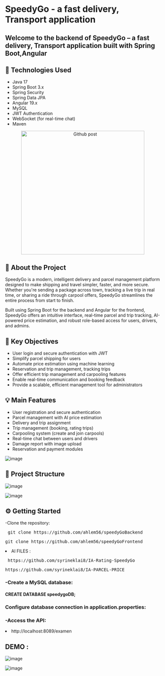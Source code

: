 <h1>SpeedyGo - a fast delivery, Transport  application </h1>

## Welcome to the **backend** of SpeedyGo – a fast delivery, Transport  application built with **Spring Boot**,Angular
  
## 🚀 Technologies Used
- Java 17
- Spring Boot 3.x
- Spring Security
- Spring Data JPA
- Angular 19.x
- MySQL
- JWT Authentication
- WebSocket (for real-time chat)
- Maven
<p align="center">
  <img src="https://github.com/user-attachments/assets/04fb5ab5-2d16-4ee9-9518-7a72b5a8641f" alt="Github post" width="400"/>
</p>
<h2>📖 About the Project</h2>

<p>SpeedyGo is a modern, intelligent delivery and parcel management platform designed to make shipping and travel simpler, faster, and more secure. Whether you're sending a package across town, tracking a live trip in real time, or sharing a ride through carpool offers, SpeedyGo streamlines the entire process from start to finish.

Built using Spring Boot for the backend and Angular for the frontend, SpeedyGo offers an intuitive interface, real-time parcel and trip tracking, AI-powered price estimation, and robust role-based access for users, drivers, and admins. </p>

<h2>🔵 Key Objectives</h2>

<ul>
  <li>User login and secure authentication with JWT</li>
  <li>Simplify parcel shipping for users</li>
  <li>Automate price estimation using machine learning</li>
  <li>Reservation and trip management, tracking trips</li>
  <li>Offer efficient trip management and carpooling features</li>
  <li>Enable real-time communication and booking feedback</li>
  <li>Provide a scalable, efficient management tool for administrators</li>
</ul>
<h2>💡 Main Features</h2>

<ul>
  <li>User registration and secure authentication</li>
  <li>Parcel management with AI price estimation</li>
  <li>Delivery and trip assignment</li>
  <li>Trip management (booking, rating trips)</li>
  <li>Carpooling system (create and join carpools)</li>
  <li>Real-time chat between users and drivers</li>
  <li>Damage report with image upload</li>
  <li>Reservation and payment modules</li>
</ul>

![image](https://github.com/user-attachments/assets/8dd4061e-deb5-4443-a74b-1269e8f4cb94)

<h2> 📁 Project Structure </h2>

![image](https://github.com/user-attachments/assets/cb83ee17-ecbb-47a1-ba17-f1dc4ab4762a)

![image](https://github.com/user-attachments/assets/5cc8857d-90a6-4358-a5da-225a909429a9)

<h2>⚙️ Getting Started </h2>
-Clone the repository:
<pre> git clone https://github.com/ahlem56/speedyGoBackend</pre>
<pre>git clone https://github.com/ahlem56/speedyGoFrontend</pre>
<li>AI FILES : </li>
<pre> https://github.com/syrineklai8/IA-Rating-SpeedyGo </pre>
<pre>https://github.com/syrineklai8/IA-PARCEL-PRICE</pre>

<h3>-Create a MySQL database: </h3>
<h4> CREATE DATABASE speedygoDB;</h4>
<h3>Configure database connection in application.properties:</h3>
 <h3>-Access the API: </h3>
  <li>http://localhost:8089/examen</li>
<h2>DEMO : </h2>

   ![image](https://github.com/user-attachments/assets/3b14b950-56e5-4a56-b027-55cb5da085f2)

![image](https://github.com/user-attachments/assets/574005da-82b0-4c67-820d-80c9de4e1aee)







